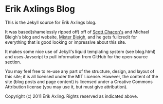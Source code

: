 Erik Axlings Blog
==================

This is the Jekyll source for Erik Axlings blog.

It was based(shamelessly ripped off) off of [Scott Chacon's](http://schacon.github.com/) and Michael Bleigh's blog and website, [Mister Bleigh](http://www.mbleigh.com/), and he gets fullcredit for everything that is good looking or impressive about this site.

It makes some nice use of Jekyll's liquid templating system (see blog.html) and uses Javscript to pull information from GitHub for the open-source section.

You may feel free to re-use any part of the structure, design, and layout of this site; it is all licensed under the MIT License. However, the content of the site (blog posts and page content) is licensed under a Creative Commons Attribution license (you may use it, but must give attribution).

Copyright (c) 2011 Erik Axling. Rights reserved as indicated above.
